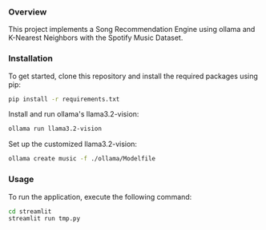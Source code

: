 

### Overview
This project implements a Song Recommendation Engine using ollama and K-Nearest Neighbors with the Spotify Music Dataset.

### Installation
To get started, clone this repository and install the required packages using pip:

```bash
pip install -r requirements.txt
```

Install and run ollama's llama3.2-vision:

```bash
ollama run llama3.2-vision
```

Set up the customized llama3.2-vision:

```bash
ollama create music -f ./ollama/Modelfile
```

### Usage
To run the application, execute the following command:

```bash
cd streamlit
streamlit run tmp.py
```